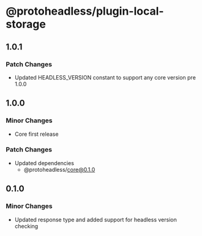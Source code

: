 # @protoheadless/plugin-local-storage

## 1.0.1

### Patch Changes

- Updated HEADLESS_VERSION constant to support any core version pre 1.0.0

## 1.0.0

### Minor Changes

- Core first release

### Patch Changes

- Updated dependencies
  - @protoheadless/core@0.1.0

## 0.1.0

### Minor Changes

- Updated response type and added support for headless version checking
